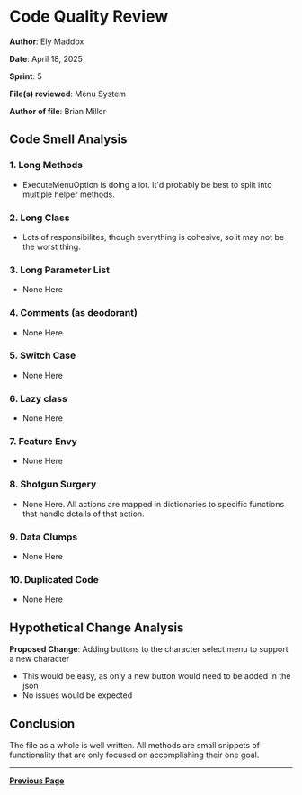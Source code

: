 # Code Quality Review

**Author**: Ely Maddox

**Date**: April 18, 2025

**Sprint**: 5

**File(s) reviewed**: Menu System

**Author of file**: Brian Miller

## Code Smell Analysis

### 1. Long Methods

- ExecuteMenuOption is doing a lot. It'd probably be best to split into multiple helper methods.

### 2. Long Class

- Lots of responsibilites, though everything is cohesive, so it may not be the worst thing.

### 3. Long Parameter List

- None Here

### 4. Comments (as deodorant)

- None Here

### 5. Switch Case

- None Here

### 6. Lazy class

- None Here

### 7. Feature Envy

- None Here

### 8. Shotgun Surgery

- None Here. All actions are mapped in dictionaries to specific functions that handle details of that action.

### 9. Data Clumps

- None Here

### 10. Duplicated Code

- None Here

## Hypothetical Change Analysis

**Proposed Change**: Adding buttons to the character select menu to support a new character

- This would be easy, as only a new button would need to be added in the json
- No issues would be expected



## Conclusion

The file as a whole is well written. All methods are small snippets of functionality that are only focused on accomplishing their one goal.

---

[**Previous Page**](../README.md)
